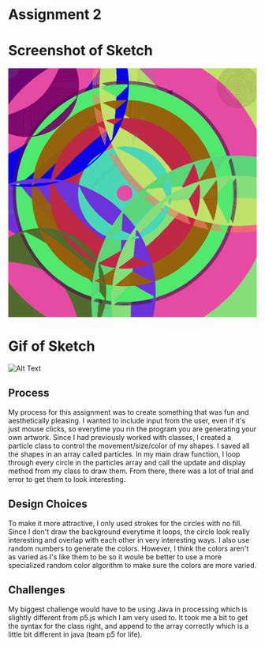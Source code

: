 # Assignment 2

# Screenshot of Sketch

![Alt Text](art.png)

# Gif of Sketch

![Alt Text](art.gif)

## Process

My process for this assignment was to create something that was fun and aesthetically pleasing. I wanted to include input from the user, even if it's just mouse clicks, so everytime you rin the program you are generating your own artwork. Since I had previously worked with classes, I created a particle class to control the movement/size/color of my shapes. I saved all the shapes in an array called particles. In my main draw function, I loop through every circle in the particles array and call the update and display method from my class to draw them. From there, there was a lot of trial and error to get them to look interesting.

## Design Choices

To make it more attractive, I only used strokes for the circles with no fill. Since I don't draw the background everytime it loops, the circle look really interesting and overlap with each other in very interesting ways. I also use random numbers to generate the colors. However, I think the colors aren't as varied as I's like them to be so it woule be better to use a more specialized random color algorithm to make sure the colors are more varied.

## Challenges

My biggest challenge would have to be using Java in processing which is slightly different from p5.js which I am very used to. It took me a bit to get the syntax for the class right, and append to the array correctly which is a little bit different in java (team p5 for life). 
